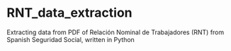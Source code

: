 # RNT_data_extraction
Extracting data from PDF of Relación Nominal de Trabajadores (RNT) from Spanish Seguridad Social, written in Python
